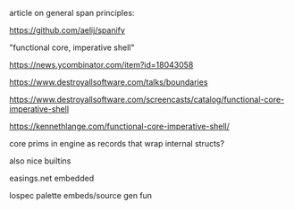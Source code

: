 article on general span principles:

https://github.com/aelij/spanify

  

"functional core, imperative shell"

https://news.ycombinator.com/item?id=18043058

https://www.destroyallsoftware.com/talks/boundaries

https://www.destroyallsoftware.com/screencasts/catalog/functional-core-imperative-shell

https://kennethlange.com/functional-core-imperative-shell/

  

core prims in engine as records that wrap internal structs?

  

also nice builtins

easings.net embedded

lospec palette embeds/source gen fun